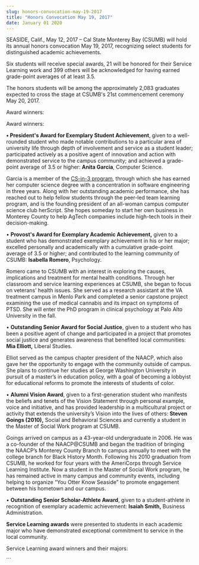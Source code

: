 ```yaml
---
slug: honors-convocation-may-19-2017
title: "Honors Convocation May 19, 2017"
date: January 01 2020
---
```


 
<p>
  SEASIDE, Calif., May 12, 2017 – Cal State Monterey Bay (CSUMB) will hold its
  annual honors convocation May 19, 2017, recognizing select students for
  distinguished academic achievements.
</p>
<p>
  Six students will receive special awards, 21 will be honored for their Service
  Learning work and 399 others will be acknowledged for having earned
  grade&#45;point averages of at least 3.5.
</p>
<p>
  The honors students will be among the approximately 2,083 graduates expected
  to cross the stage at CSUMB's 21st commencement ceremony May 20, 2017.
</p>
<p>Award winners:</p>
<p>Award winners:</p>
<p>
  <strong>• President's Award for Exemplary Student Achievement</strong>, given
  to a well&#45;rounded student who made notable contributions to a particular
  area of university life through depth of involvement and service as a student
  leader; participated actively as a positive agent of innovation and action
  with demonstrated service to the campus community; and achieved a
  grade&#45;point average of 3.5 or higher: <strong>Anita Garcia</strong>,
  Computer Science.
</p>
<p>
  Garcia is a member of the
  <a href="https://sites.google.com/site/csitin3/">CS&#45;in&#45;3 program</a>,
  through which she has earned her computer science degree with a concentration
  in software engineering in three years. Along with her outstanding academic
  performance, she has reached out to help fellow students through the
  peer&#45;led team learning program, and is the founding president of an
  all&#45;woman campus computer science club herScript. She hopes someday to
  start her own business in Monterey County to help AgTech companies include
  high&#45;tech tools in their decision&#45;making.
</p>
<p>
  • <strong>Provost's Award for Exemplary Academic Achievement,</strong> given
  to a student who has demonstrated exemplary achievement in his or her major;
  excelled personally and academically with a cumulative grade&#45;point average
  of 3.5 or higher; and contributed to the learning community of CSUMB:
  <strong>Isabella Romero</strong>, Psychology.
</p>
<p>
  Romero came to CSUMB with an interest in exploring the causes, implications
  and treatment for mental health conditions. Through her classroom and service
  learning experiences at CSUMB, she began to focus on veterans’ health issues.
  She served as a research assistant at the VA treatment campus in Menlo Park
  and completed a senior capstone project examining the use of medical cannabis
  and its impact on symptoms of PTSD. She will enter the PhD program in clinical
  psychology at Palo Alto University in the fall.
</p>
<p>
  • <strong>Outstanding Senior Award for Social Justice</strong>, given to a
  student who has been a positive agent of change and participated in a project
  that promotes social justice and generates awareness that benefited local
  communities: <strong>Mia Elliott,</strong> Liberal Studies.
</p>
<p>
  Elliot served as the campus chapter president of the NAACP, which also gave
  her the opportunity to engage with the community outside of campus. She plans
  to continue her studies at George Washington University in pursuit of a
  master’s in education policy, with a goal of becoming a lobbyist for
  educational reforms to promote the interests of students of color.
</p>
<p>
  • <strong>Alumni Vision Award</strong>, given to a first&#45;generation
  student who manifests the beliefs and tenets of the Vision Statement through
  personal example, voice and initiative, and has provided leadership in a
  multicultural project or activity that extends the university’s Vision into
  the lives of others: <strong>Steven Goings &#40;2010&#41;,</strong> Social and
  Behavioral Sciences and currently a student in the Master of Social Work
  program at CSUMB.
</p>
<p>
  Goings arrived on campus as a 43&#45;year&#45;old undergraduate in 2006. He
  was a co&#45;founder of the NAACP@CSUMB and began the tradition of bringing
  the NAACP’s Monterey County Branch to campus annually to meet with the college
  branch for Black History Month. Following his 2010 graduation from CSUMB, he
  worked for four years with the AmeriCorps through Service Learning Institute.
  Now a student in the Master of Social Work program, he has remained active in
  many campus and community events, including helping to organize “You Otter
  Know Seaside” to promote engagement between his hometown and our campus.
</p>
<p>
  • <strong>Outstanding Senior Scholar&#45;Athlete Award</strong>, given to a
  student&#45;athlete in recognition of exemplary academic achievement:
  <strong>Isaiah Smith,</strong> Business Administration.
</p>
<p>
  <strong>Service Learning awards</strong> were presented to students in each
  academic major who have demonstrated exceptional commitment to service in the
  local community.
</p>
<p>Service Learning award winners and their majors:</p>
```
